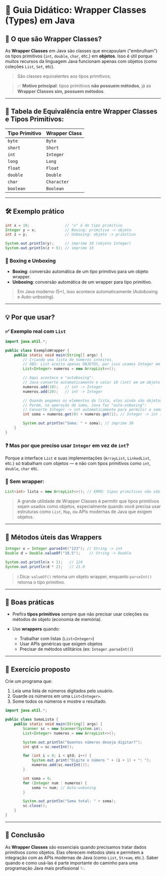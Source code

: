 # 🧠 Guia Didático: Wrapper Classes (Types) em Java

## 📌 O que são Wrapper Classes?

As **Wrapper Classes** em Java são classes que encapsulam ("embrulham") os tipos primitivos (`int`, `double`, `char`, etc.) em **objetos**. Isso é útil porque muitos recursos da linguagem Java funcionam apenas com objetos (como coleções `List`, `Set`, etc).
 > São classes equivalentes aos tipos primitivos;

> ✅ **Motivo principal**: tipos primitivos **não possuem métodos**, já as **Wrapper Classes sim, possuem métodos**.

---

## 🧩 Tabela de Equivalência entre Wrapper Classes e Tipos Primitivos:

| Tipo Primitivo | Wrapper Class |
| -------------- | ------------- |
| `byte`         | `Byte`        |
| `short`        | `Short`       |
| `int`          | `Integer`     |
| `long`         | `Long`        |
| `float`        | `Float`       |
| `double`       | `Double`      |
| `char`         | `Character`   |
| `boolean`      | `Boolean`     |

---

## 🛠 Exemplo prático

```java
int x = 10;                // "x" é do tipo primitivo
Integer y = x;             // Boxing: primitivo -> objeto
int z = y;                 // Unboxing: objeto -> primitivo

System.out.println(y);     // imprime 10 (objeto Integer)
System.out.println(z + 5); // imprime 15
```

### 🔁 Boxing e Unboxing

* **Boxing**: conversão automática de um tipo primitivo para um objeto wrapper.
* **Unboxing**: conversão automática de um wrapper para tipo primitivo.

> Em Java moderno (5+), isso acontece automaticamente (Autoboxing e Auto-unboxing).

---

## 💡 Por que usar?

### ✅ Exemplo real com `List`

```java
import java.util.*;

public class ExemploWrapper {
    public static void main(String[] args) {
        // Criando uma lista de números inteiros.
        // OBS: List aceita apenas OBJETOS, por isso usamos Integer em vez de int.
        List<Integer> numeros = new ArrayList<>();

        // Aqui acontece o "autoboxing":
        // Java converte automaticamente o valor 10 (int) em um objeto Integer.
        numeros.add(10);   // int -> Integer
        numeros.add(20);   // int -> Integer

        // Quando pegamos os elementos da lista, eles ainda são objetos (Integer).
        // Porém, na operação de soma, Java faz "auto-unboxing":
        // Converte Integer -> int automaticamente para permitir a soma.
        int soma = numeros.get(0) + numeros.get(1); // Integer -> int (auto-unboxing)

        System.out.println("Soma: " + soma); // imprime 30
    }
}

```
### ❓ Mas por que preciso usar `Integer` em vez de `int`?
Porque a interface `List` e suas implementações (`ArrayList`, `LinkedList`, etc.) só trabalham com objetos — e não com tipos primitivos como `int`, `double`, `char` etc.


### 🧠 Sem wrapper:

```java
List<int> lista = new ArrayList<>(); // ERRO: tipos primitivos não são permitidos
```
 > A grande utilidade de Wrapper Classes é permitir que tipos primitivos sejam usados como objetos, especialmente quando você precisa usar estruturas como `List`, `Map`, ou APIs modernas de Java que exigem objetos.

---

## 🎯 Métodos úteis das Wrappers

```java
Integer x = Integer.parseInt("123"); // String -> int
Double d = Double.valueOf("10.5");    // String -> Double

System.out.println(x + 1);   // 124
System.out.println(d * 2);   // 21.0
```

> ℹ️ Dica: `valueOf()` retorna um objeto wrapper, enquanto `parseInt()` retorna o tipo primitivo.

---

## 🔐 Boas práticas

* Prefira **tipos primitivos** sempre que não precisar usar coleções ou métodos de objeto (economia de memória).
* Use **wrappers** quando:

  * Trabalhar com listas (`List<Integer>`)
  * Usar APIs genéricas que exigem objetos
  * Precisar de métodos utilitários (ex: `Integer.parseInt()`)

---

## 🧪 Exercício proposto

Crie um programa que:

1. Leia uma lista de números digitados pelo usuário.
2. Guarde os números em uma `List<Integer>`.
3. Some todos os números e mostre o resultado.

```java
import java.util.*;

public class SomaLista {
    public static void main(String[] args) {
        Scanner sc = new Scanner(System.in);
        List<Integer> numeros = new ArrayList<>();

        System.out.println("Quantos números deseja digitar?");
        int qtd = sc.nextInt();

        for (int i = 0; i < qtd; i++) {
            System.out.print("Digite o número " + (i + 1) + ": ");
            numeros.add(sc.nextInt());
        }

        int soma = 0;
        for (Integer num : numeros) {
            soma += num; // Auto-unboxing
        }

        System.out.println("Soma total: " + soma);
        sc.close();
    }
}
```

---

## 🧭 Conclusão

As **Wrapper Classes** são essenciais quando precisamos tratar dados primitivos como objetos. Elas oferecem métodos úteis e permitem a integração com as APIs modernas de Java (como `List`, `Stream`, etc.). Saber quando e como usá-las é parte importante do caminho para uma programação Java mais profissional ✨.
